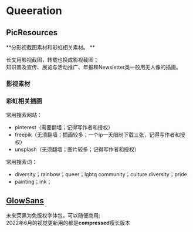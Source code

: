 # Queeration

## PicResources
**分影视截图素材和彩虹相关素材。  **

长文用影视截图，转载也换成影视截图；  
知识普及宣传、展览与活动推广、年报和Newsletter类一般用无人像的插画。

### 影视素材

### 彩虹相关插画
常用搜索网站：  
- pinterest（需要翻墙；记得写作者和授权）
- freepik（无须翻墙；插画较多；一个ip一天限制下载三张，记得写作者和授权）
- unsplash（无须翻墙；图片较多；记得写作者和授权）  

常用搜索词：  
- diversity；rainbow；queer；lgbtq community；culture diversity；pride
- painting；ink；



## [GlowSans](https://github.com/BrookFbruin/Queeration/tree/main/GlowSans)
未来荧黑为免版权字体包，可以随便商用;  
2022年6月的视觉更新用的都是**compressed**瘦长版本
